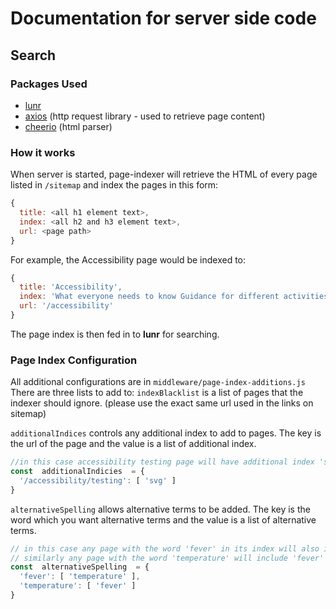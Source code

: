 
# Documentation for server side code



## Search
### Packages Used
- [lunr](https://lunrjs.com/)
- [axios](https://github.com/axios/axios) (http request library - used to retrieve page content)
- [cheerio](https://github.com/cheeriojs/cheerio) (html parser)

### How it works
When server is started, page-indexer will retrieve the HTML of every page listed in `/sitemap` and index the pages in this form:
```js
{
  title: <all h1 element text>,
  index: <all h2 and h3 element text>,
  url: <page path>
}
```
For example, the Accessibility page would be indexed to:
```js
{
  title: 'Accessibility',
  index: 'What everyone needs to know Guidance for different activities Get in touch',
  url: '/accessibility'
}
```
The page index is then fed in to **lunr** for searching.

### Page Index Configuration
All additional configurations are in `middleware/page-index-additions.js`
There are three lists to add to:
`indexBlacklist` is a list of pages that the indexer should ignore. (please use the exact same url used in the links on sitemap)

`additionalIndices` controls any additional index to add to pages. The key is the url of the page and the value is a list of additional index.
```js
//in this case accessibility testing page will have additional index 'svg' added
const  additionalIndicies  = {
  '/accessibility/testing': [ 'svg' ]
}
```

`alternativeSpelling` allows alternative terms to be added. The key is the word which you want alternative terms and the value is a list of alternative terms.
```js
// in this case any page with the word 'fever' in its index will also include 'temperature' in the index
// similarly any page with the word 'temperature' will include 'fever' in the index
const  alternativeSpelling  = {
  'fever': [ 'temperature' ],
  'temperature': [ 'fever' ]
}
```
